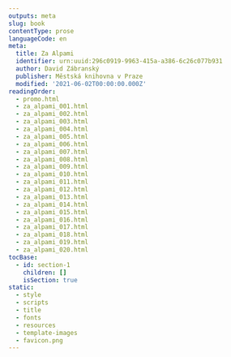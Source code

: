 ```yaml
---
outputs: meta
slug: book
contentType: prose
languageCode: en
meta:
  title: Za Alpami
  identifier: urn:uuid:296c0919-9963-415a-a386-6c26c077b931
  author: David Zábranský
  publisher: Městská knihovna v Praze
  modified: '2021-06-02T00:00:00.000Z'
readingOrder:
  - promo.html
  - za_alpami_001.html
  - za_alpami_002.html
  - za_alpami_003.html
  - za_alpami_004.html
  - za_alpami_005.html
  - za_alpami_006.html
  - za_alpami_007.html
  - za_alpami_008.html
  - za_alpami_009.html
  - za_alpami_010.html
  - za_alpami_011.html
  - za_alpami_012.html
  - za_alpami_013.html
  - za_alpami_014.html
  - za_alpami_015.html
  - za_alpami_016.html
  - za_alpami_017.html
  - za_alpami_018.html
  - za_alpami_019.html
  - za_alpami_020.html
tocBase:
  - id: section-1
    children: []
    isSection: true
static:
  - style
  - scripts
  - title
  - fonts
  - resources
  - template-images
  - favicon.png
---
```

